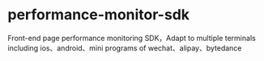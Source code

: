 # performance-monitor-sdk
Front-end page performance monitoring SDK，Adapt to multiple terminals including ios、android、mini programs of wechat、alipay、bytedance
